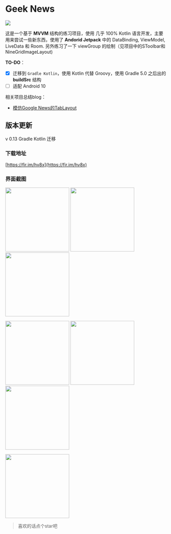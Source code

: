 # Geek News

![](https://img.shields.io/badge/Geek%20News-0.13-brightgreen.svg)

这是一个基于 **MVVM** 结构的练习项目，使用 几乎 100% Kotlin 语言开发，主要用来尝试一些新东西，使用了 **Andorid Jetpack** 中的 DataBinding, ViewModel, LiveData 和 Room. 另外练习了一下 viewGroup 的绘制（见项目中的SToolbar和NineGridImageLayout)

**TO-DO**：

- [x] 迁移到 `Gradle Kotlin`，使用 Kotlin 代替 Groovy，使用 Gradle 5.0 之后出的 **buildSrc** 结构
- [ ] 适配 Android 10

相关项目总结blog：

- [模仿Google News的TabLayout](https://juejin.im/post/5c340f2ff265da615705a701)

## 版本更新

v 0.13 Gradle Kotlin 迁移

### 下载地址

[https://fir.im/hv8x](https://fir.im/hv8x)

### 界面截图

<img src="https://github.com/howshea/GeekNews/raw/master/screenshot/1.png" width=200> <img src="https://github.com/howshea/GeekNews/raw/master/screenshot/2.png" width=200> <img src="https://github.com/howshea/GeekNews/raw/master/screenshot/3.png" width=200>

<img src="https://github.com/howshea/GeekNews/raw/master/screenshot/4.png" width=200> <img src="https://github.com/howshea/GeekNews/raw/master/screenshot/5.png" width=200> <img src="https://github.com/howshea/GeekNews/raw/master/screenshot/6.png" width=200>

<img src="https://github.com/howshea/GeekNews/raw/master/screenshot/7.png" width=200>



> 喜欢的话点个star吧
